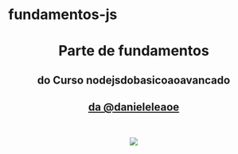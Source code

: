 # fundamentos-js

<h1 align="center"> Parte de fundamentos </h1>
<h2 align="center"> do Curso nodejsdobasicoaoavancado </h2>
<a href="https://www.instagram.com/danieleleaoe/" target="_blank"><h2 align="center" color="blue"> da @danieleleaoe </h2></a>
<br />
<p align="center">
<img src="http://img.shields.io/static/v1?label=STATUS&message=EM%20DESENVOLVIMENTO&color=GREEN&style=for-the-badge"/>
</p>